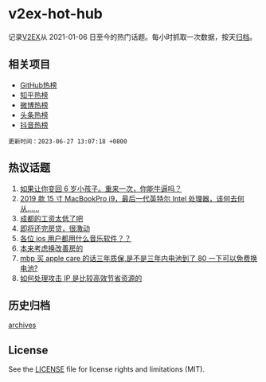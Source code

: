 # v2ex-hot-hub

 记录[V2EX](https://www.v2ex.com/)从 2021-01-06 日至今的热门话题。每小时抓取一次数据，按天[归档](archives)。
 
 ## 相关项目

- [GitHub热榜](https://github.com/snaildev/github-hot-hub)
- [知乎热榜](https://github.com/snaildev/zhihu-hot-hub)
- [微博热榜](https://github.com/snaildev/weibo-hot-hub)
- [头条热榜](https://github.com/snaildev/toutiao-hot-hub)
- [抖音热榜](https://github.com/snaildev/douyin-hot-hub)


 `更新时间：2023-06-27 13:07:18 +0800`

## 热议话题

1. [如果让你变回 6 岁小孩子。重来一次，你能牛逼吗？](https://www.v2ex.com/t/951753)
1. [2019 款 15 寸 MacBookPro i9，最后一代英特尔 Intel 处理器，该何去何从……](https://www.v2ex.com/t/951781)
1. [成都的工资太低了吧](https://www.v2ex.com/t/951799)
1. [即将还完房贷，很激动](https://www.v2ex.com/t/951849)
1. [各位 ios 用户都用什么音乐软件？？](https://www.v2ex.com/t/951846)
1. [本来考虑换改善房的](https://www.v2ex.com/t/951938)
1. [mbp 买 apple care 的话三年质保,是不是三年内电池到了 80 一下可以免费换电池?](https://www.v2ex.com/t/951756)
1. [如何处理攻击 IP 是比较高效节省资源的](https://www.v2ex.com/t/951809)

## 历史归档

[archives](archives)

## License

See the [LICENSE](LICENSE) file for license rights and limitations (MIT).

